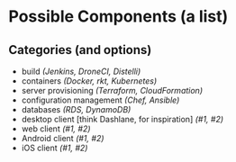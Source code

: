# Possible Components (a list)

## Categories (and options)

* build *(Jenkins, DroneCI, Distelli)*
* containers *(Docker, rkt, Kubernetes)*
* server provisioning *(Terraform, CloudFormation)*
* configuration management *(Chef, Ansible)*
* databases *(RDS, DynamoDB)*
* desktop client [think Dashlane, for inspiration] *(#1, #2)*
* web client *(#1, #2)*
* Android client *(#1, #2)*
* iOS client *(#1, #2)*

